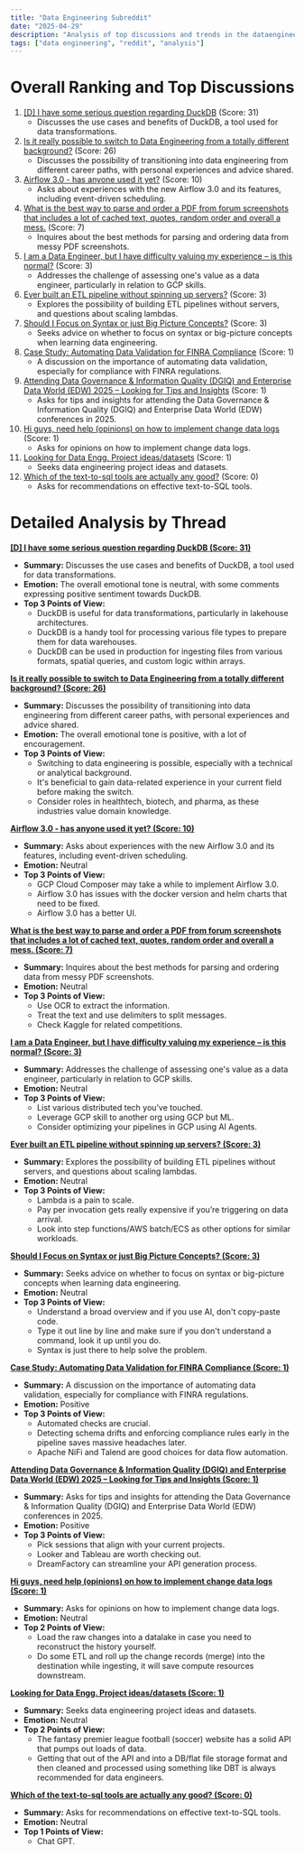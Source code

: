 ```yaml
---
title: "Data Engineering Subreddit"
date: "2025-04-29"
description: "Analysis of top discussions and trends in the dataengineering subreddit"
tags: ["data engineering", "reddit", "analysis"]
---
```


# Overall Ranking and Top Discussions
1. [[D] I have some serious question regarding DuckDB](https://www.reddit.com/r/dataengineering/comments/1kaq8cq/i_have_some_serious_question_regarding_duckdb/) (Score: 31)
    * Discusses the use cases and benefits of DuckDB, a tool used for data transformations.
2. [Is it really possible to switch to Data Engineering from a totally different background?](https://www.reddit.com/r/dataengineering/comments/1kaq004/is_it_really_possible_to_switch_to_data/) (Score: 26)
    * Discusses the possibility of transitioning into data engineering from different career paths, with personal experiences and advice shared.
3. [Airflow 3.0 - has anyone used it yet?](https://airflow.apache.org/blog/airflow-three-point-oh-is-here/) (Score: 10)
    *  Asks about experiences with the new Airflow 3.0 and its features, including event-driven scheduling.
4. [What is the best way to parse and order a PDF from forum screenshots that includes a lot of cached text, quotes, random order and overall a mess.](https://www.reddit.com/r/dataengineering/comments/1kariq6/what_is_the_best_way_to_parse_and_order_a_pdf/) (Score: 7)
    *  Inquires about the best methods for parsing and ordering data from messy PDF screenshots.
5. [I am a Data Engineer, but I have difficulty valuing my experience – is this normal?](https://www.reddit.com/r/dataengineering/comments/1kawfj1/i_am_a_data_engineer_but_i_have_difficulty/) (Score: 3)
    *  Addresses the challenge of assessing one's value as a data engineer, particularly in relation to GCP skills.
6. [Ever built an ETL pipeline without spinning up servers?](https://www.reddit.com/r/dataengineering/comments/1kax3rh/ever_built_an_etl_pipeline_without_spinning_up/) (Score: 3)
    * Explores the possibility of building ETL pipelines without servers, and questions about scaling lambdas.
7. [Should I Focus on Syntax or just Big Picture Concepts?](https://www.reddit.com/r/dataengineering/comments/1kaxbef/should_i_focus_on_syntax_or_just_big_picture/) (Score: 3)
    * Seeks advice on whether to focus on syntax or big-picture concepts when learning data engineering.
8. [Case Study: Automating Data Validation for FINRA Compliance](https://www.reddit.com/r/dataengineering/comments/1kaqgce/case_study_automating_data_validation_for_finra/) (Score: 1)
    * A discussion on the importance of automating data validation, especially for compliance with FINRA regulations.
9. [Attending Data Governance & Information Quality (DGIQ) and Enterprise Data World (EDW) 2025 – Looking for Tips and Insights](https://www.reddit.com/r/dataengineering/comments/1kas4p1/attending_data_governance_information_quality/) (Score: 1)
    *  Asks for tips and insights for attending the Data Governance & Information Quality (DGIQ) and Enterprise Data World (EDW) conferences in 2025.
10. [Hi guys, need help (opinions) on how to implement change data logs](https://www.reddit.com/r/dataengineering/comments/1kasbbr/hi_guys_need_help_opinions_on_how_to_implement/) (Score: 1)
    *  Asks for opinions on how to implement change data logs.
11. [Looking for Data Engg. Project ideas/datasets](https://www.reddit.com/r/dataengineering/comments/1kavx2r/looking_for_data_engg_project_ideasdatasets/) (Score: 1)
    * Seeks data engineering project ideas and datasets.
12. [Which of the text-to-sql tools are actually any good?](https://www.reddit.com/r/dataengineering/comments/1kawk1t/which_of_the_texttosql_tools_are_actually_any_good/) (Score: 0)
    *  Asks for recommendations on effective text-to-SQL tools.

# Detailed Analysis by Thread
**[ [D] I have some serious question regarding DuckDB (Score: 31)](https://www.reddit.com/r/dataengineering/comments/1kaq8cq/i_have_some_serious_question_regarding_duckdb/)**
*  **Summary:** Discusses the use cases and benefits of DuckDB, a tool used for data transformations.
*  **Emotion:** The overall emotional tone is neutral, with some comments expressing positive sentiment towards DuckDB.
*  **Top 3 Points of View:**
    *   DuckDB is useful for data transformations, particularly in lakehouse architectures.
    *   DuckDB is a handy tool for processing various file types to prepare them for data warehouses.
    *   DuckDB can be used in production for ingesting files from various formats, spatial queries, and custom logic within arrays.

**[Is it really possible to switch to Data Engineering from a totally different background? (Score: 26)](https://www.reddit.com/r/dataengineering/comments/1kaq004/is_it_really_possible_to_switch_to_data/)**
*  **Summary:** Discusses the possibility of transitioning into data engineering from different career paths, with personal experiences and advice shared.
*  **Emotion:** The overall emotional tone is positive, with a lot of encouragement.
*  **Top 3 Points of View:**
    *   Switching to data engineering is possible, especially with a technical or analytical background.
    *   It's beneficial to gain data-related experience in your current field before making the switch.
    *   Consider roles in healthtech, biotech, and pharma, as these industries value domain knowledge.

**[Airflow 3.0 - has anyone used it yet? (Score: 10)](https://airflow.apache.org/blog/airflow-three-point-oh-is-here/)**
*  **Summary:** Asks about experiences with the new Airflow 3.0 and its features, including event-driven scheduling.
*  **Emotion:** Neutral
*  **Top 3 Points of View:**
    *   GCP Cloud Composer may take a while to implement Airflow 3.0.
    *   Airflow 3.0 has issues with the docker version and helm charts that need to be fixed.
    *   Airflow 3.0 has a better UI.

**[What is the best way to parse and order a PDF from forum screenshots that includes a lot of cached text, quotes, random order and overall a mess. (Score: 7)](https://www.reddit.com/r/dataengineering/comments/1kariq6/what_is_the_best_way_to_parse_and_order_a_pdf/)**
*  **Summary:** Inquires about the best methods for parsing and ordering data from messy PDF screenshots.
*  **Emotion:** Neutral
*  **Top 3 Points of View:**
    *   Use OCR to extract the information.
    *   Treat the text and use delimiters to split messages.
    *   Check Kaggle for related competitions.

**[I am a Data Engineer, but I have difficulty valuing my experience – is this normal? (Score: 3)](https://www.reddit.com/r/dataengineering/comments/1kawfj1/i_am_a_data_engineer_but_i_have_difficulty/)**
*  **Summary:** Addresses the challenge of assessing one's value as a data engineer, particularly in relation to GCP skills.
*  **Emotion:** Neutral
*  **Top 3 Points of View:**
    *   List various distributed tech you’ve touched.
    *   Leverage GCP skill to another org using GCP but ML.
    *   Consider optimizing your pipelines in GCP using AI Agents.

**[Ever built an ETL pipeline without spinning up servers? (Score: 3)](https://www.reddit.com/r/dataengineering/comments/1kax3rh/ever_built_an_etl_pipeline_without_spinning_up/)**
*  **Summary:** Explores the possibility of building ETL pipelines without servers, and questions about scaling lambdas.
*  **Emotion:** Neutral
*  **Top 3 Points of View:**
    *   Lambda is a pain to scale.
    *   Pay per invocation gets really expensive if you’re triggering on data arrival.
    *   Look into step functions/AWS batch/ECS as other options for similar workloads.

**[Should I Focus on Syntax or just Big Picture Concepts? (Score: 3)](https://www.reddit.com/r/dataengineering/comments/1kaxbef/should_i_focus_on_syntax_or_just_big_picture/)**
*  **Summary:** Seeks advice on whether to focus on syntax or big-picture concepts when learning data engineering.
*  **Emotion:** Neutral
*  **Top 3 Points of View:**
    *   Understand a broad overview and if you use AI, don't copy-paste code.
    *   Type it out line by line and make sure if you don't understand a command, look it up until you do.
    *   Syntax is just there to help solve the problem.

**[Case Study: Automating Data Validation for FINRA Compliance (Score: 1)](https://www.reddit.com/r/dataengineering/comments/1kaqgce/case_study_automating_data_validation_for_finra/)**
*  **Summary:** A discussion on the importance of automating data validation, especially for compliance with FINRA regulations.
*  **Emotion:** Positive
*  **Top 3 Points of View:**
    *   Automated checks are crucial.
    *   Detecting schema drifts and enforcing compliance rules early in the pipeline saves massive headaches later.
    *   Apache NiFi and Talend are good choices for data flow automation.

**[Attending Data Governance & Information Quality (DGIQ) and Enterprise Data World (EDW) 2025 – Looking for Tips and Insights (Score: 1)](https://www.reddit.com/r/dataengineering/comments/1kas4p1/attending_data_governance_information_quality/)**
*  **Summary:** Asks for tips and insights for attending the Data Governance & Information Quality (DGIQ) and Enterprise Data World (EDW) conferences in 2025.
*  **Emotion:** Positive
*  **Top 3 Points of View:**
    *   Pick sessions that align with your current projects.
    *   Looker and Tableau are worth checking out.
    *   DreamFactory can streamline your API generation process.

**[Hi guys, need help (opinions) on how to implement change data logs (Score: 1)](https://www.reddit.com/r/dataengineering/comments/1kasbbr/hi_guys_need_help_opinions_on_how_to_implement/)**
*  **Summary:** Asks for opinions on how to implement change data logs.
*  **Emotion:** Neutral
*  **Top 2 Points of View:**
    *   Load the raw changes into a datalake in case you need to reconstruct the history yourself.
    *   Do some ETL and roll up the change records (merge) into the destination while ingesting, it will save compute resources downstream.

**[Looking for Data Engg. Project ideas/datasets (Score: 1)](https://www.reddit.com/r/dataengineering/comments/1kavx2r/looking_for_data_engg_project_ideasdatasets/)**
*  **Summary:** Seeks data engineering project ideas and datasets.
*  **Emotion:** Neutral
*  **Top 2 Points of View:**
    *   The fantasy premier league football (soccer) website has a solid API that pumps out loads of data.
    *   Getting that out of the API and into a DB/flat file storage format and then cleaned and processed using something like DBT is always recommended for data engineers.

**[Which of the text-to-sql tools are actually any good? (Score: 0)](https://www.reddit.com/r/dataengineering/comments/1kawk1t/which_of_the_texttosql_tools_are_actually_any_good/)**
*  **Summary:** Asks for recommendations on effective text-to-SQL tools.
*  **Emotion:** Neutral
*  **Top 1 Points of View:**
    *   Chat GPT.
